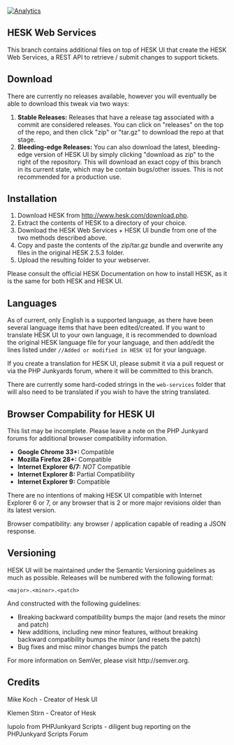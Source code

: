 [![Analytics](https://ga-beacon.appspot.com/UA-49251479-1/hesk/README)](https://github.com/mkoch227/Hesk)

<h2>HESK Web Services</h2>

This branch contains additional files on top of HESK UI that create the HESK Web Services, a REST API to retrieve / submit changes to support tickets.

<h2>Download</h2>

There are currently no releases available, however you will eventually be able to download this tweak via two ways:

<ol>
<li><strong>Stable Releases:</strong> Releases that have a release tag associated with a commit are considered releases.  You can click on "releases" on the top of the repo, and then click "zip" or "tar.gz" to download the repo at that stage.</li>
<li><strong>Bleeding-edge Releases:</strong> You can also download the latest, bleeding-edge version of HESK UI by simply clicking "download as zip" to the right of the repository.  This will download an exact copy of this branch in its current state, which may be contain bugs/other issues.  This is not recommended for a production use.</li>
</ol>

<h2>Installation</h2>

<ol>
<li>Download HESK from <a href="http://www.hesk.com/download.php" target="_blank">http://www.hesk.com/download.php</a>.</li>
<li>Extract the contents of HESK to a directory of your choice.</li>
<li>Download the HESK Web Services + HESK UI bundle from one of the two methods described above.</li>
<li>Copy and paste the contents of the zip/tar.gz bundle and overwrite any files in the original HESK 2.5.3 folder.</li>
<li>Upload the resulting folder to your webserver.</li>
</ol>
<p>Please consult the official HESK Documentation on how to install HESK, as it is the same for both HESK and HESK UI.</p>

<h2>Languages</h2>
<p>As of current, only English is a supported language, as there have been several language items that have been edited/created. If you want to translate HESK UI to your own language, it is recommended to download the original HESK language file for your language, and then add/edit the lines listed under <code>//Added or modified in HESK UI</code> for your language.</p>
<p>If you create a translation for HESK UI, please submit it via a pull request or via the PHP Junkyards forum, where it will be committed to this branch.</p>
<p>There are currently some hard-coded strings in the <code>web-services</code> folder that will also need to be translated if you wish to have the string translated.</p>

<h2>Browser Compability for HESK UI</h2>
<p>This list may be incomplete. Please leave a note on the PHP Junkyard forums for additional browser compatibility information.
<ul>
<li><strong>Google Chrome 33+: </strong> Compatible</li>
<li><strong>Mozilla Firefox 28+:</strong> Compatible</li>
<li><strong>Internet Explorer 6/7:</strong> <em>NOT</em> Compatible</li>
<li><strong>Internet Explorer 8:</strong> Partial Compatibility</li>
<li><strong>Internet Explorer 9:</strong> Compatible</li>
</ul>
<p>There are no intentions of making HESK UI compatible with Internet Explorer 6 or 7, or any browser that is 2 or more major revisions older than its latest version.</p>
<p>Browser compatibility: any browser / application capable of reading a JSON response.</p>

<h2>Versioning</h2>
<p>HESK UI will be maintained under the Semantic Versioning guidelines as much as possible. Releases will be numbered with the following format:</p>

<code>&lt;major&gt;.&lt;minor&gt;.&lt;patch&gt;</code>

<p>And constructed with the following guidelines:</p>

<ul>
<li>Breaking backward compatibility bumps the major (and resets the minor and patch)</li>
<li>New additions, including new minor features, without breaking backward compatibility bumps the minor (and resets the patch)</li>
<li>Bug fixes and misc minor changes bumps the patch</li>
</ul>

<p>For more information on SemVer, please visit http://semver.org.</p>

<h2>Credits</h2>
<p>Mike Koch - Creator of Hesk UI</p>
<p>Klemen Stirn - Creator of Hesk</p>
<p>lupolo from PHPJunkyard Scripts - diligent bug reporting on the PHPJunkyard Scripts Forum</p>
